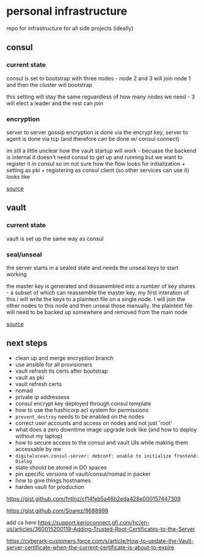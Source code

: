 # personal infrastructure

repo for infrastructure for all side projects (ideally)

## consul

### current state

consul is set to bootstrap with three nodes - node 2 and 3 will join node 1 and then the cluster will bootstrap

this setting will stay the same reguardless of how many nodes we need - 3 will elect a leader and the rest can join

### encryption

server to server gossip encryption is done via the encrypt key, server to agent is done via tcp (and therefore can be 
done w/ consul connect)

im stll a little unclear how the vault startup will work - becuase the backend is internal it doesn't need consul to
get up and running but we want to register it in consul so im not sure how the flow looks for initialization + setting
as pki + registering as consul client (so other services can use it) looks like


[source](https://www.consul.io/docs/security/encryption)

## vault

### current state

vault is set up the same way as consul

### seal/unseal
the server starts in a sealed state and needs the unseal keys to start working

the master key is generated and dissasembled into a number of key shares - a subset of which can reassemble the master
key.  my first interation of this i will write the keys to a plaintext file on a single node.  I will join the other
nodes to this node and then unseal those manually.  the plaintext file will need to be backed up somewhere and removed
from the main node

[source](https://www.vaultproject.io/docs/concepts/seal)

## next steps
- clean up and merge encryption branch
- use ansible for all provisioners
- vault refresh tls certs after bootstrap
- vault as pki
- vault refresh certs
- nomad
- private ip addressess
- consul encrypt key deployed through consul template
- how to use the hashicorp acl system for permissions
- `prevent_destroy` needs to be enabled on the nodes
- correct user accounts and access on nodes and not just 'root'
- what does a zero downtime image upgrade look like (and how to deploy without my laptop)
- how to secure access to the consul and vault UIs while making them accessable by me
- `digitalocean.consul-server: debconf: unable to initialize frontend: Dialog`
- state should be stored in DO spaces
- pin specific versions of vault/consul/nomad in packer
- how to give things hostnames
- harden vault for production



https://gist.github.com/fntlnz/cf14feb5a46b2eda428e000157447309

https://gist.github.com/Soarez/9688998

add ca here https://support.kerioconnect.gfi.com/hc/en-us/articles/360015200119-Adding-Trusted-Root-Certificates-to-the-Server

https://cyberark-customers.force.com/s/article/How-to-update-the-Vault-server-certificate-when-the-current-certificate-is-about-to-expire
